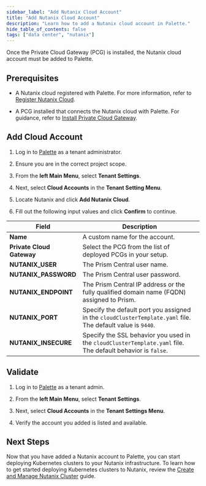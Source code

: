 ```yaml
---
sidebar_label: "Add Nutanix Cloud Account"
title: "Add Nutanix Cloud Account"
description: "Learn how to add a Nutanix cloud account in Palette."
hide_table_of_contents: false
tags: ["data center", "nutanix"]
---
```


 Once the Private Cloud Gateway (PCG) is installed, the Nutanix cloud account must be added to Palette.

## Prerequisites

- A Nutanix cloud registered with Palette. For more information, refer to [Register Nutanix Cloud](register-nutanix-cloud.md). 

- A PCG installed that connects the Nutanix cloud with Palette. For guidance, refer to [Install Private Cloud Gateway](install-pcg.md).


## Add Cloud Account

1. Log in to [Palette](https://console.spectrocloud.com/) as a tenant administrator.

2. Ensure you are in the correct project scope.

3. From the **left Main Menu**, select **Tenant Settings**. 

4. Next, select **Cloud Accounts** in the **Tenant Setting Menu**.

5. Locate Nutanix and click **Add Nutanix Cloud**.  

6. Fill out the following input values and click **Confirm** to continue. 

  | **Field** | **Description** |
  |-----------|-----------------|
  | **Name**| A custom name for the account. |
  | **Private Cloud Gateway**| Select the PCG from the list of deployed PCGs in your setup.|
  | **NUTANIX_USER**| The Prism Central user name.|
  | **NUTANIX_PASSWORD** | The Prism Central user password.|
  | **NUTANIX_ENDPOINT** | The Prism Central IP address or the fully qualified domain name (FQDN) assigned to Prism.|
  | **NUTANIX_PORT** | Specify the default port you assigned in the ``cloudClusterTemplate.yaml`` file. The default value is `9440`. |
  | **NUTANIX_INSECURE** | Specify the SSL behavior you used in the ``cloudClusterTemplate.yaml`` file. The default behavior is `false`. |

## Validate

1. Log in to [Palette](https://console.spectrocloud.com/) as a tenant admin.

2. From the **left Main Menu**, select **Tenant Settings**. 

3. Next, select **Cloud Accounts** in the **Tenant Settings Menu**. 

4. Verify the account you added is listed and available.


## Next Steps

Now that you have added a Nutanix account to Palette, you can start deploying Kubernetes clusters to your Nutanix infrastructure. To learn how to get started deploying Kubernetes clusters to Nutanix, review the [Create and Manage Nutanix Cluster](/clusters/data-center/nutanix/create-manage-nutanix-cluster.md) guide.